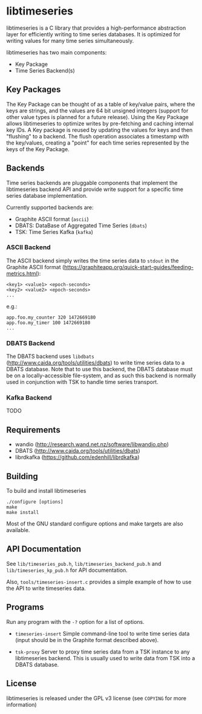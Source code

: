 # libtimeseries

libtimeseries is a C library that provides a high-performance abstraction layer
for efficiently writing to time series databases. It is optimized for writing
values for many time series simultaneously.

libtimeseries has two main components:
 - Key Package
 - Time Series Backend(s)

## Key Packages

The Key Package can be thought of as a table of key/value pairs, where the keys
are strings, and the values are 64 bit unsigned integers (support for other
value types is planned for a future release). Using the Key Package allows
libtimeseries to optimize writes by pre-fetching and caching internal key IDs. A
Key package is reused by updating the values for keys and then "flushing" to a
backend. The flush operation associates a timestamp with the key/values,
creating a "point" for each time series represented by the keys of the Key
Package.

## Backends

Time series backends are pluggable components that implement the libtimeseries
backend API and provide write support for a specific time series database
implementation.

Currently supported backends are:
 - Graphite ASCII format (`ascii`)
 - DBATS: DataBase of Aggregated Time Series (`dbats`)
 - TSK: Time Series Kafka (`kafka`)

### ASCII Backend
The ASCII backend simply writes the time series data to `stdout` in the Graphite
ASCII format (https://graphiteapp.org/quick-start-guides/feeding-metrics.html):

```
<key1> <value1> <epoch-seconds>
<key2> <value2> <epoch-seconds>
...
```

e.g.:
```
app.foo.my_counter 320 1472669180
app.foo.my_timer 100 1472669180
...
```

### DBATS Backend

The DBATS backend uses `libdbats` (http://www.caida.org/tools/utilities/dbats)
to write time series data to a DBATS database. Note that to use this backend,
the DBATS database must be on a locally-accessible file-system, and as such this
backend is normally used in conjunction with TSK to handle time series
transport.

### Kafka Backend

TODO

## Requirements

 - wandio (http://research.wand.net.nz/software/libwandio.php)
 - DBATS (http://www.caida.org/tools/utilities/dbats)
 - librdkafka (https://github.com/edenhill/librdkafka)

## Building

To build and install libtimeseries
```
./configure [options]
make
make install
```

Most of the GNU standard configure options and make targets are also
available.

## API Documentation

See `lib/timeseries_pub.h`, `lib/timeseries_backend_pub.h` and
`lib/timeseries_kp_pub.h` for API documentation.

Also, `tools/timeseries-insert.c` provides a simple example of how to use the
API to write timeseries data.

## Programs

Run any program with the `-?` option for a list of options.

 - `timeseries-insert`
    Simple command-line tool to write time series data (input should be in the
    Graphite format described above).

 - `tsk-proxy`
    Server to proxy time series data from a TSK instance to any
    libtimeseries backend. This is usually used to write data from TSK
    into a DBATS database.

## License

libtimeseries is released under the GPL v3 license (see `COPYING` for more
information)
